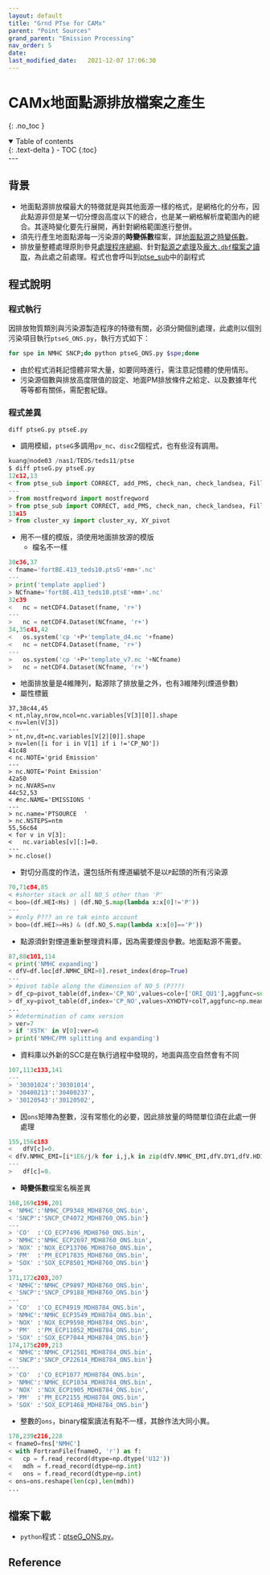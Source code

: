 ```yaml
---
layout: default
title: "Grnd PTse for CAMx"
parent: "Point Sources"
grand_parent: "Emission Processing"
nav_order: 5
date:               
last_modified_date:   2021-12-07 17:06:30
---
```


# CAMx地面點源排放檔案之產生
{: .no_toc }

<details open markdown="block">
  <summary>
    Table of contents
  </summary>
  {: .text-delta }
- TOC
{:toc}
</details>
---

## 背景
- 地面點源排放檔最大的特徵就是與其他面源一樣的格式，是網格化的分布，因此點源非但是某一切分煙囪高度以下的總合，也是某一網格解析度範圍內的總合。其逐時變化要先行展開，再針對網格範圍進行整併。
- 須先行產生地面點源每一污染源的**時變係數**檔案，詳[地面點源之時變係數](https://sinotec2.github.io/jtd/docs/EmisProc/ptse/ptseG_ONS/)。
- 排放量整體處理原則參見[處理程序總綱](https://sinotec2.github.io/jtd/docs/EmsProc/#處理程序總綱)、針對[點源之處理](https://sinotec2.github.io/jtd/docs/EmisProc/ptse/)及[龐大`.dbf`檔案之讀取](https://sinotec2.github.io/jtd/docs/EmisProc/dbf2csv.py/)，為此處之前處理。程式也會呼叫到[ptse_sub](https://sinotec2.github.io/jtd/docs/EmisProc/ptse/ptse_sub/)中的副程式

## 程式說明

### 程式執行
因排放物質類別與污染源製造程序的特徵有關，必須分開個別處理，此處則以個別污染項目執行`ptseG_ONS.py`，執行方式如下：

```bash
for spe in NMHC SNCP;do python ptseG_ONS.py $spe;done
```

- 由於程式消耗記憶體非常大量，如要同時進行，需注意記憶體的使用情形。
- 污染源個數與排放高度限值的設定、地面PM排放條件之給定、以及數據年代等等都有關係，需配套紀錄。


### 程式差異
`diff ptseG.py ptseE.py`
- 調用模組，`ptseG`多調用`pv_nc`、`disc`2個程式，也有些沒有調用。

```python
kuang@node03 /nas1/TEDS/teds11/ptse
$ diff ptseG.py ptseE.py
12c12,13
< from ptse_sub import CORRECT, add_PMS, check_nan, check_landsea, FillNan, WGS_TWD, Elev_YPM, pv_nc, disc
---
> from mostfreqword import mostfreqword
> from ptse_sub import CORRECT, add_PMS, check_nan, check_landsea, FillNan, WGS_TWD, Elev_YPM
13a15
> from cluster_xy import cluster_xy, XY_pivot
```
- 用不一樣的模版，須使用地面排放源的模版
  - 檔名不一樣

```python
30c36,37
< fname='fortBE.413_teds10.ptsG'+mm+'.nc'
---
> print('template applied')
> NCfname='fortBE.413_teds10.ptsE'+mm+'.nc'
32c39
<   nc = netCDF4.Dataset(fname, 'r+')
---
>   nc = netCDF4.Dataset(NCfname, 'r+')
34,35c41,42
<   os.system('cp '+P+'template_d4.nc '+fname)
<   nc = netCDF4.Dataset(fname, 'r+')
---
>   os.system('cp '+P+'template_v7.nc '+NCfname)
>   nc = netCDF4.Dataset(NCfname, 'r+')
```
  - 地面排放量是4維陣列，點源除了排放量之外，也有3維陣列(煙道參數)
  - 屬性標籤
```
37,38c44,45
< nt,nlay,nrow,ncol=nc.variables[V[3][0]].shape
< nv=len(V[3])
---
> nt,nv,dt=nc.variables[V[2][0]].shape
> nv=len([i for i in V[1] if i !='CP_NO'])
41c48
< nc.NOTE='grid Emission'
---
> nc.NOTE='Point Emission'
42a50
> nc.NVARS=nv
44c52,53
< #nc.NAME='EMISSIONS '
---
> nc.name='PTSOURCE  '
> nc.NSTEPS=ntm
55,56c64
< for v in V[3]:
<   nc.variables[v][:]=0.
---
> nc.close()
```
- 對切分高度的作法，還包括所有煙道編號不是以`P`起頭的所有污染源

```python
70,71c84,85
< #shorter stack or all NO_S other than 'P'
< boo=(df.HEI<Hs) | (df.NO_S.map(lambda x:x[0]!='P'))
---
> #only P??? an re tak einto account
> boo=(df.HEI>=Hs) & (df.NO_S.map(lambda x:x[0]=='P'))
```
- 點源須針對煙道重新整理資料庫，因為需要煙囪參數。地面點源不需要。

```python
87,88c101,114
< print('NMHC expanding')
< dfV=df.loc[df.NMHC_EMI>0].reset_index(drop=True)
---
> #pivot table along the dimension of NO_S (P???)
> df_cp=pivot_table(df,index='CP_NO',values=cole+['ORI_QU1'],aggfunc=sum).reset_index()
> df_xy=pivot_table(df,index='CP_NO',values=XYHDTV+colT,aggfunc=np.mean).reset_index()
...
> #determination of camx version
> ver=7
> if 'XSTK' in V[0]:ver=6
> print('NMHC/PM splitting and expanding')
```
- 資料庫以外新的SCC是在執行過程中發現的，地面與高空自然會有不同

```python
107,113c133,141
---
> '30301024':'30301014',
> '30400213':'30400237',
> '30120543':'30120502',
```
- 因`ons`矩陣為整數，沒有常態化的必要，因此排放量的時間單位須在此處一併處理

```python
155,156c183
<   dfV[c]=0.
< dfV.NMHC_EMI=[i*1E6/j/k for i,j,k in zip(dfV.NMHC_EMI,dfV.DY1,dfV.HD1)]
---
>   df[c]=0.
```
- **時變係數**檔案名稱差異

```python
168,169c196,201
< 'NMHC':'NMHC_CP9348_MDH8760_ONS.bin',
< 'SNCP':'SNCP_CP4072_MDH8760_ONS.bin'}
---
> 'CO'  :'CO_ECP7496_MDH8760_ONS.bin',
> 'NMHC':'NMHC_ECP2697_MDH8760_ONS.bin',
> 'NOX' :'NOX_ECP13706_MDH8760_ONS.bin',
> 'PM'  :'PM_ECP17835_MDH8760_ONS.bin',
> 'SOX' :'SOX_ECP8501_MDH8760_ONS.bin'}
>
171,172c203,207
< 'NMHC':'NMHC_CP9897_MDH8760_ONS.bin',
< 'SNCP':'SNCP_CP9188_MDH8760_ONS.bin'}
---
> 'CO'  :'CO_ECP4919_MDH8784_ONS.bin',
> 'NMHC':'NMHC_ECP3549_MDH8784_ONS.bin',
> 'NOX' :'NOX_ECP9598_MDH8784_ONS.bin',
> 'PM'  :'PM_ECP11052_MDH8784_ONS.bin',
> 'SOX' :'SOX_ECP7044_MDH8784_ONS.bin'}
174,175c209,213
< 'NMHC':'NMHC_CP12581_MDH8784_ONS.bin',
< 'SNCP':'SNCP_CP22614_MDH8784_ONS.bin'}
---
> 'CO'  :'CO_ECP1077_MDH8784_ONS.bin',
> 'NMHC':'NMHC_ECP1034_MDH8784_ONS.bin',
> 'NOX' :'NOX_ECP1905_MDH8784_ONS.bin',
> 'PM'  :'PM_ECP2155_MDH8784_ONS.bin',
> 'SOX' :'SOX_ECP1468_MDH8784_ONS.bin'}
```
- 整數的`ons`，binary檔案讀法有點不一樣，其餘作法大同小異。

```python
178,239c216,228
< fnameO=fns['NMHC']
< with FortranFile(fnameO, 'r') as f:
<   cp = f.read_record(dtype=np.dtype('U12'))
<   mdh = f.read_record(dtype=np.int)
<   ons = f.read_record(dtype=np.int)
< ons=ons.reshape(len(cp),len(mdh))
...
```

## 檔案下載
- `python`程式：[ptseG_ONS.py](https://raw.githubusercontent.com/sinotec2/jtd/main/docs/EmisProc/ptse/ptseG_ONS.py)。


## Reference
